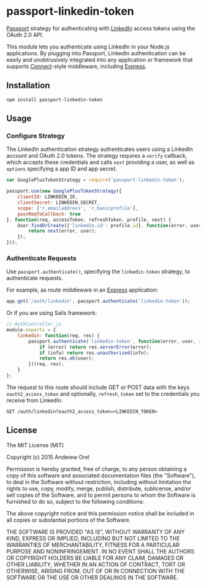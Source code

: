 # passport-linkedin-token

[Passport](http://passportjs.org/) strategy for authenticating with [LinkedIn](https://linkedin.com/) access tokens using the OAuth 2.0 API.

This module lets you authenticate using LinkedIn in your Node.js applications.
By plugging into Passport, LinkedIn authentication can be easily and unobtrusively integrated into any application or framework that supports [Connect](http://www.senchalabs.org/connect/)-style middleware, including [Express](http://expressjs.com/).

## Installation

```shell
npm install passport-linkedin-token
```

## Usage

### Configure Strategy

The LinkedIn authentication strategy authenticates users using a LinkedIn account and OAuth 2.0 tokens.
The strategy requires a `verify` callback, which accepts these credentials and calls `next` providing a user, as well as `options` specifying a app ID and app secret.

```javascript
var GooglePlusTokenStrategy = require('passport-linkedin-token');

passport.use(new GooglePlusTokenStrategy({
    clientID: LINKEDIN_ID,
    clientSecret: LINKEDIN_SECRET,
    scope: ['r_emailaddress', 'r_basicprofile'],
    passReqToCallback: true
}, function(req, accessToken, refreshToken, profile, next) {
    User.findOrCreate({'linkedin.id': profile.id}, function(error, user) {
        return next(error, user);
    });
}));
```

### Authenticate Requests

Use `passport.authenticate()`, specifying the `linkedin-token` strategy, to authenticate requests.

For example, as route middleware in an [Express](http://expressjs.com/) application:

```javascript
app.get('/auth/linkedin', passport.authenticate('linkedin-token'));
```

Or if you are using Sails framework:

```javascript
// AuthController.js
module.exports = {
    linkedin: function(req, res) {
        passport.authenticate('linkedin-token', function(error, user, info) {
            if (error) return res.serverError(error);
            if (info) return res.unauthorized(info);
            return res.ok(user);
        })(req, res);
    }
};
```

The request to this route should include GET or POST data with the keys `oauth2_access_token` and optionally, `refresh_token` set to the credentials you receive from LinkedIn.

```
GET /auth/linkedin?oauth2_access_token=<LINKEDIN_TOKEN>
```
## License

The MIT License (MIT)

Copyright (c) 2015 Anderew Orel

Permission is hereby granted, free of charge, to any person obtaining a copy
of this software and associated documentation files (the "Software"), to deal
in the Software without restriction, including without limitation the rights
to use, copy, modify, merge, publish, distribute, sublicense, and/or sell
copies of the Software, and to permit persons to whom the Software is
furnished to do so, subject to the following conditions:

The above copyright notice and this permission notice shall be included in all
copies or substantial portions of the Software.

THE SOFTWARE IS PROVIDED "AS IS", WITHOUT WARRANTY OF ANY KIND, EXPRESS OR
IMPLIED, INCLUDING BUT NOT LIMITED TO THE WARRANTIES OF MERCHANTABILITY,
FITNESS FOR A PARTICULAR PURPOSE AND NONINFRINGEMENT. IN NO EVENT SHALL THE
AUTHORS OR COPYRIGHT HOLDERS BE LIABLE FOR ANY CLAIM, DAMAGES OR OTHER
LIABILITY, WHETHER IN AN ACTION OF CONTRACT, TORT OR OTHERWISE, ARISING FROM,
OUT OF OR IN CONNECTION WITH THE SOFTWARE OR THE USE OR OTHER DEALINGS IN THE
SOFTWARE.
